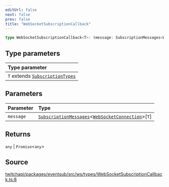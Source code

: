 ```yaml
---
editUrl: false
next: false
prev: false
title: "WebSocketSubscriptionCallback"
---
```


```ts
type WebSocketSubscriptionCallback<T>: (message: SubscriptionMessages<WebSocketConnection>[T]) => any | Promise<any>;
```

## Type parameters

| Type parameter |
| :------ |
| `T` extends [`SubscriptionTypes`](../enumerations/SubscriptionTypes.md) |

## Parameters

| Parameter | Type |
| :------ | :------ |
| `message` | [`SubscriptionMessages`](../interfaces/SubscriptionMessages.md)\<[`WebSocketConnection`](../classes/WebSocketConnection.md)\>\[`T`\] |

## Returns

`any` \| `Promise`\<`any`\>

## Source

[twitchapi/packages/eventsub/src/ws/types/WebSocketSubscriptionCallback.ts:8](https://github.com/pablornc/twitchapi//blob/b274026/packages/eventsub/src/ws/types/WebSocketSubscriptionCallback.ts#L8)
